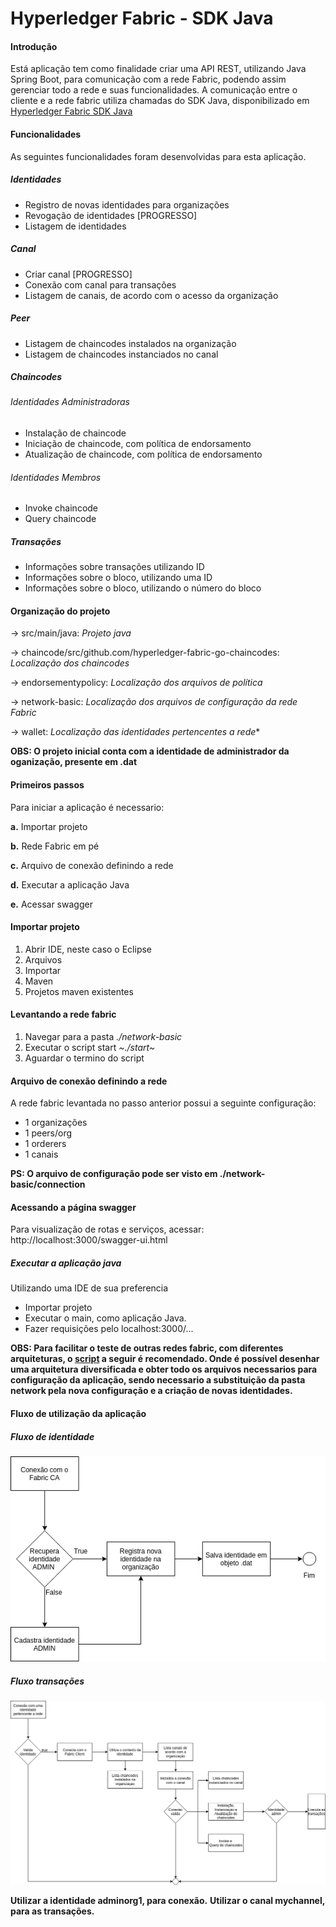 # Hyperledger Fabric - SDK Java

#### Introdução
Está aplicação tem como finalidade criar uma API REST, utilizando Java Spring Boot, para comunicação com a rede Fabric, podendo assim gerenciar todo a rede e suas funcionalidades. A comunicação entre o cliente e a rede fabric utiliza chamadas do SDK Java, disponibilizado em [Hyperledger Fabric SDK Java](https://github.com/hyperledger/fabric-sdk-java)

#### Funcionalidades
As seguintes funcionalidades foram desenvolvidas para esta aplicação.

##### Identidades
* Registro de novas identidades para organizações
* Revogação de identidades [PROGRESSO]
* Listagem de identidades 

##### Canal
* Criar canal [PROGRESSO]
* Conexão com canal para transações
* Listagem de canais, de acordo com o acesso da organização

##### Peer
* Listagem de chaincodes instalados na organização
* Listagem de chaincodes instanciados no canal

##### Chaincodes

###### Identidades Administradoras
* Instalação de chaincode
* Iniciação de chaincode, com política de endorsamento
* Atualização de chaincode, com política de endorsamento

###### Identidades Membros
* Invoke chaincode
* Query chaincode

##### Transações
* Informações sobre transações utilizando ID
* Informações sobre o bloco, utilizando uma ID
* Informações sobre o bloco, utilizando o número do bloco

#### Organização do projeto
-> src/main/java: *Projeto java* <p>
-> chaincode/src/github.com/hyperledger-fabric-go-chaincodes: *Localização dos chaincodes*<p>
-> endorsementypolicy: *Localização dos arquivos de política*<p>
-> network-basic: *Localização dos arquivos de configuração da rede Fabric*<p>
-> wallet: *Localização das identidades pertencentes a rede**<p>

**OBS: O projeto inicial conta com a identidade de administrador da oganização, presente em .dat**

#### Primeiros passos
Para iniciar a aplicação é necessario:

**a.** Importar projeto 

**b.** Rede Fabric em pé

**c.** Arquivo de conexão definindo a rede

**d.** Executar a aplicação Java

**e.** Acessar swagger

#### Importar projeto
1. Abrir IDE, neste caso o Eclipse
2. Arquivos
3. Importar
4. Maven
5. Projetos maven existentes 
 
#### Levantando a rede fabric
1. Navegar para a pasta *./network-basic*
2. Executar o script start *~./start~*
3. Aguardar o termino do script

#### Arquivo de conexão definindo a rede
A rede fabric levantada no passo anterior possui a seguinte configuração:
* 1 organizações
* 1 peers/org
* 1 orderers
* 1 canais

**PS: O arquivo de configuração pode ser visto em ./network-basic/connection**

#### Acessando a página swagger 

Para visualização de rotas e serviços, acessar: http://localhost:3000/swagger-ui.html

##### Executar a aplicação java
Utilizando uma IDE de sua preferencia
* Importar projeto
* Executar o main, como aplicação Java.
* Fazer requisições pelo localhost:3000/...

**OBS: Para facilitar o teste de outras redes fabric, com diferentes arquiteturas, o [script](https://gitlab.com/natanael.soares/network) a seguir é recomendado. Onde é possível desenhar uma arquitetura diversificada e obter todo os arquivos necessarios para configuração da aplicação, sendo necessario a substituição da pasta network pela nova configuração e a criação de novas identidades.**

#### Fluxo de utilização da aplicação

##### Fluxo de identidade
![Identidades](./fluxograma/Identidades.png)

##### Fluxo transações
![Fluxo](./fluxograma/Transacoes.png)

**Utilizar a identidade adminorg1, para conexão.** 
**Utilizar o canal mychannel, para as transações.** 



